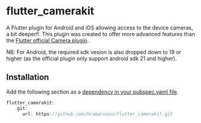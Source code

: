 # flutter_camerakit
A Flutter plugin for Android and iOS allowing access to the device cameras, a bit deeper!!. This plugin was created to offer more advanced features than the <a href="https://pub.dartlang.org/packages/camera">Flutter official Camera plugin</a>. 

NB: For Android, the required sdk vesion is also dropped down to 19 or higher (as the official plugin only support android sdk 21 and higher).

## Installation
Add the following section as a [dependency in your pubspec.yaml file](https://flutter.io/using-packages/).
```dart
flutter_camerakit: 
    git:
      url: https://github.com/hramaroson/flutter_camerakit.git
```